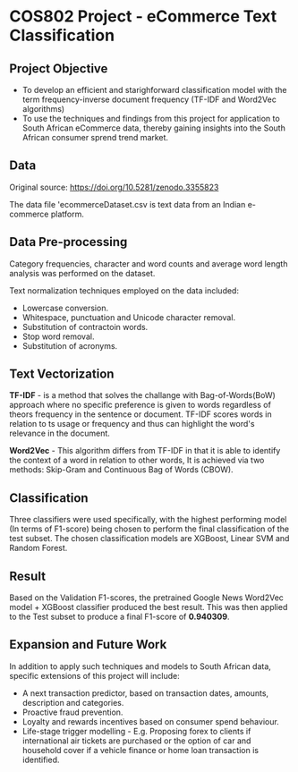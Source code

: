 # COS802 Project - eCommerce Text Classification

## Project Objective
- To develop an efficient and starighforward classification model with the term frequency-inverse document frequency (TF-IDF and Word2Vec algorithms)
- To use the techniques and findings from this project for application to South African eCommerce data, thereby gaining insights into the South African consumer sprend trend market.

## Data
Original source: https://doi.org/10.5281/zenodo.3355823

The data file 'ecommerceDataset.csv is text data from an Indian e-commerce platform.

## Data Pre-processing
Category frequencies, character and word counts and average word length analysis was performed on the dataset.

Text normalization techniques employed on the data included:
- Lowercase conversion.
- Whitespace, punctuation and Unicode character removal.
- Substitution of contractoin words.
- Stop word removal.
- Substitution of acronyms.

## Text Vectorization
**TF-IDF** - is a method that solves the challange with Bag-of-Words(BoW) approach where no specific preference is given to words regardless of theors frequency in the sentence or document. TF-IDF scores words in relation to ts usage or frequency and thus can highlight the word's relevance in the document.

**Word2Vec** - This algorithm differs from TF-IDF in that it is able to identify the context of a word in relation to other words, It is achieved via two methods: Skip-Gram and Continuous Bag of Words (CBOW).

## Classification
Three classifiers were used specifically, with the highest performing model (In terms of F1-score) being chosen to perform the final classification of the test subset. The chosen classification models are XGBoost, Linear SVM and Random Forest.

## Result
Based on the Validation F1-scores, the pretrained Google News Word2Vec model + XGBoost classifier produced the best result. This was then applied to the Test subset to produce a final F1-score of **0.940309**.

## Expansion and Future Work
In addition to apply such techniques and models to South African data, specific extensions of this project will include:
- A next transaction predictor, based on transaction dates, amounts, description and categories.
- Proactive fraud prevention.
- Loyalty and rewards incentives based on consumer spend behaviour.
- Life-stage trigger modelling - E.g. Proposing forex to clients if international air tickets are purchased or the option of car and household cover if a vehicle finance or home loan transaction is identified.
